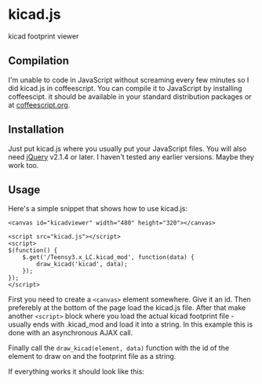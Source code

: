 # kicad.js

kicad footprint viewer

## Compilation

I'm unable to code in JavaScript without screaming every few minutes so I did
kicad.js in coffeescript. You can compile it to JavaScript by installing
coffeescipt. it should be available in your standard distribution packages or
at [coffeescript.org](http://coffeescript.org/).

## Installation

Just put kicad.js where you usually put your JavaScript files. You will also
need [jQuery](http://coffeescript.org/) v2.1.4 or later. I haven't tested any
earlier versions. Maybe they work too.

## Usage

Here's a simple snippet that shows how to use kicad.js:

```
<canvas id="kicadviewer" width="480" height="320"></canvas>

<script src="kicad.js"></script>
<script>
$(function() {
    $.get('/Teensy3.x_LC.kicad_mod', function(data) {
        draw_kicad('kicad', data);
    });
});
</script>
```

First you need to create a `<canvas>` element somewhere. Give it an id. Then
preferebly at the bottom of the page load the kicad.js file. After that make
another `<script>` block where you load the actual kicad footprint file -
usually ends with .kicad_mod and load it into a string. In this example this is
done with an asynchronous AJAX call.

Finally call the `draw_kicad(element, data)` function with the id of the
element to draw on and the footprint file as a string.

If everything works it should look like this:

